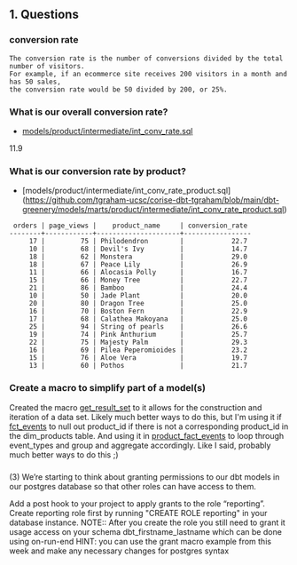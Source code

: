 
## 1. Questions


### conversion rate

```
The conversion rate is the number of conversions divided by the total number of visitors. 
For example, if an ecommerce site receives 200 visitors in a month and has 50 sales, 
the conversion rate would be 50 divided by 200, or 25%.

```


### What is our overall conversion rate?

- [models/product/intermediate/int_conv_rate.sql](../models/marts/product/intermediate/int_conv_rate_product.sql)

11.9 


### What is our conversion rate by product?

- [models/product/intermediate/int_conv_rate_product.sql] (https://github.com/tgraham-ucsc/corise-dbt-tgraham/blob/main/dbt-greenery/models/marts/product/intermediate/int_conv_rate_product.sql)

```
 orders | page_views |    product_name     | conversion_rate 
--------+------------+---------------------+-----------------
     17 |         75 | Philodendron        |            22.7
     10 |         68 | Devil's Ivy         |            14.7
     18 |         62 | Monstera            |            29.0
     18 |         67 | Peace Lily          |            26.9
     11 |         66 | Alocasia Polly      |            16.7
     15 |         66 | Money Tree          |            22.7
     21 |         86 | Bamboo              |            24.4
     10 |         50 | Jade Plant          |            20.0
     20 |         80 | Dragon Tree         |            25.0
     16 |         70 | Boston Fern         |            22.9
     17 |         68 | Calathea Makoyana   |            25.0
     25 |         94 | String of pearls    |            26.6
     19 |         74 | Pink Anthurium      |            25.7
     22 |         75 | Majesty Palm        |            29.3
     16 |         69 | Pilea Peperomioides |            23.2
     15 |         76 | Aloe Vera           |            19.7
     13 |         60 | Pothos              |            21.7

```


### Create a macro to simplify part of a model(s)

Created the macro [get_result_set](../macros/get_result_set.sql) to it allows for the construction and iteration of a data set.
 Likely much better ways to do this, but I'm using it if [fct_events](../models/marts/core/fct_events.sql) to null out product_id if 
 there is not a corresponding product_id in the dim_products table.  And using it in [product_fact_events](../models/marts/product/product_fct_events.sql)
 to loop through event_types and group and aggregate accordingly.  Like I said, probably much better ways to do this ;)

###  









(3) We’re starting to think about granting permissions to our dbt models in our postgres database so that other roles can have access to them.

Add a post hook to your project to apply grants to the role “reporting”. Create reporting role first by running "CREATE ROLE reporting" in your database instance.
NOTE:: After you create the role you still need to grant it usage access on your schema dbt_firstname_lastname which can be done using on-run-end
HINT: you can use the grant macro example from this week and make any necessary changes for postgres syntax
